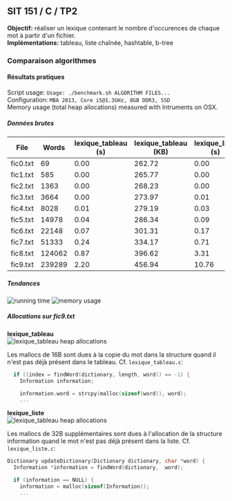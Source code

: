 ## SIT 151 / C / TP2

**Objectif:** réaliser un lexique contenant le nombre d'occurences de chaque mot à partir d'un fichier.  
**Implémentations:** tableau, liste chaînée, hashtable, b-tree  

### Comparaison algorithmes

#### Résultats pratiques

Script usage: `Usage: ./benchmark.sh ALGORITHM FILES...`  
Configuration: `MBA 2013, Core i5@1.3GHz, 8GB DDR3, SSD`  
Memory usage (total heap allocations) measured with Intruments on OSX.  

##### Données brutes

File     | Words  | lexique_tableau (s) | lexique_tableau (KB) | lexique_liste (s) | lexique_liste (KB)
---------|--------|---------------------|----------------------|-------------------|-------------------
fic0.txt | 69     | 0.00                | 262.72               | 0.00              | 8.19
fic1.txt | 585    | 0.00                | 265.77               | 0.00              | 17.33
fic2.txt | 1363   | 0.00                | 268.23               | 0.00              | 24.73
fic3.txt | 3664   | 0.00                | 273.97               | 0.01              | 41.94
fic4.txt | 8028   | 0.01                | 279.19               | 0.03              | 57.59
fic5.txt | 14978  | 0.04                | 286.34               | 0.09              | 78.88
fic6.txt | 22148  | 0.07                | 301.31               | 0.17              | 123.94
fic7.txt | 51333  | 0.24                | 334.17               | 0.71              | 222.59
fic8.txt | 124062 | 0.87                | 396.62               | 3.31              | 409.58
fic9.txt | 239289 | 2.20                | 456.94               | 10.76             | 590.70

##### Tendances
![running time](https://dl.dropboxusercontent.com/u/1765758/Screenshots%20GitHub/sit151_tp2_running_time1.png)
![memory usage](https://dl.dropboxusercontent.com/u/1765758/Screenshots%20GitHub/sit151_tp2_memory1.png)

##### Allocations sur fic9.txt

**lexique_tableau**  
![lexique_tableau heap allocations](https://dl.dropboxusercontent.com/u/1765758/Screenshots%20GitHub/heap_lexique_tableau.png)

Les mallocs de 16B sont dues à la copie du mot dans la structure quand il n'est pas déjà présent dans le tableau. Cf. `lexique_tableau.c`:  

```c
  if ((index = findWord(dictionary, length, word)) == -1) {
    Information information;

    information.word = strcpy(malloc(sizeof(word)), word);
    ...
```

**lexique_liste**  
![lexique_tableau heap allocations](https://dl.dropboxusercontent.com/u/1765758/Screenshots%20GitHub/heap_lexique_liste2.png)

Les mallocs de 32B supplémentaires sont dues à l'allocation de la structure information quand le mot n'est pas déjà présent dans la liste. Cf. `lexique_liste.c`:  

```c
Dictionary updateDictionary(Dictionary dictionary, char *word) {
  Information *information = findWord(dictionary,  word);

  if (information == NULL) {
    information = malloc(sizeof(Information));
    ...
```
